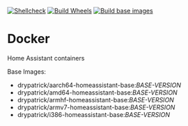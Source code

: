 [![Shellcheck](https://github.com/claret-srl/docker/actions/workflows/shellcheck.yml/badge.svg)](https://github.com/claret-srl/docker/actions/workflows/shellcheck.yml)
[![Build Wheels](https://github.com/claret-srl/docker/actions/workflows/wheels.yml/badge.svg)](https://github.com/claret-srl/docker/actions/workflows/wheels.yml)
[![Build base images](https://github.com/claret-srl/docker/actions/workflows/builder.yml/badge.svg)](https://github.com/claret-srl/docker/actions/workflows/builder.yml)

# Docker
Home Assistant containers

Base Images:
- drypatrick/aarch64-homeassistant-base:_BASE-VERSION_
- drypatrick/amd64-homeassistant-base:_BASE-VERSION_
- drypatrick/armhf-homeassistant-base:_BASE-VERSION_
- drypatrick/armv7-homeassistant-base:_BASE-VERSION_
- drypatrick/i386-homeassistant-base:_BASE-VERSION_
